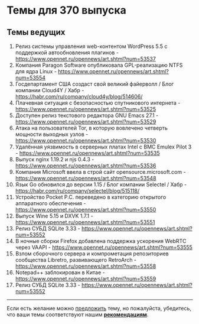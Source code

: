 # Темы для 370 выпуска

## Темы ведущих

1. Релиз системы управления web-контентом WordPress 5.5 с поддержкой автообновления плагинов - https://www.opennet.ru/opennews/art.shtml?num=53537
1. Компания Paragon Software опубликовала GPL-реализацию NTFS для ядра Linux - https://www.opennet.ru/opennews/art.shtml?num=53554
1. Госдепартамент США создаст свой великий файерволл / Блог компании Cloud4Y / Хабр - https://habr.com/ru/company/cloud4y/blog/514606/
1. Плачевная ситуация с безопасностью спутникового интернета - https://www.opennet.ru/opennews/art.shtml?num=53525
1. Доступен релиз текстового редактора GNU Emacs 27.1 - https://www.opennet.ru/opennews/art.shtml?num=53529
1. Атака на пользователей Tor, в которую вовлечено четверть мощности выходных узлов - https://www.opennet.ru/opennews/art.shtml?num=53530
1. Удалённая уязвимость в серверных платах Intel с BMC Emulex Pilot 3 - https://www.opennet.ru/opennews/art.shtml?num=53535
1. Выпуск nginx 1.19.2 и njs 0.4.3 - https://www.opennet.ru/opennews/art.shtml?num=53536
1. Компания Microsoft ввела в строй сайт opensource.microsoft.com - https://www.opennet.ru/opennews/art.shtml?num=53548
1. Язык Go обновился до версии 1.15 / Блог компании Selectel / Хабр - https://habr.com/ru/company/selectel/blog/515118/
1. Устройство Pocket P.C. переведено в категорию открытого аппаратного обеспечения - https://www.opennet.ru/opennews/art.shtml?num=53550
1. Выпуск Wine 5.15 и DXVK 1.7.1 - https://www.opennet.ru/opennews/art.shtml?num=53551
1. Релиз СУБД SQLite 3.33 - https://www.opennet.ru/opennews/art.shtml?num=53552
1. В ночные сборки Firefox добавлена поддержка ускорения WebRTC через VAAPI - https://www.opennet.ru/opennews/art.shtml?num=53555
1. Взлом сборочного сервера и компрометация репозиториев сообщества Libretro, развивающего RetroArch - https://www.opennet.ru/opennews/art.shtml?num=53558
1. Notepad++ заблокирован в Китае - https://www.opennet.ru/opennews/art.shtml?num=53559
1. Релиз СУБД SQLite 3.33 - https://www.opennet.ru/opennews/art.shtml?num=53552
---

Если есть желание можно [предложить](themes_from_listeners.md) тему, но пожалуйста, убедитесь, что ваши темы соответствуют нашим **[рекомендациям](Recommendations_for_the_proposed_topics.md)**.

